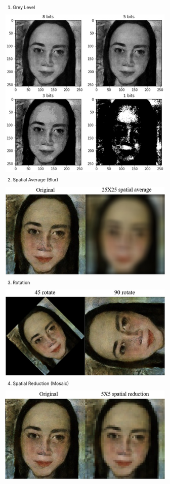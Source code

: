 1. Grey Level


![image](https://github.com/Chang-Chia-Chi/Image-Processing/blob/master/Image%20and%20Video%20Processing%20From%20Mars%20to%20Hollywood%20with%20a%20Stop%20at%20the%20Hospital/week%201/pic/Grey%20Level.jpg)


2. Spatial Average (Blur)


![image](https://github.com/Chang-Chia-Chi/Image-Processing/blob/master/Image%20and%20Video%20Processing%20From%20Mars%20to%20Hollywood%20with%20a%20Stop%20at%20the%20Hospital/week%201/pic/Spatial%20Average.jpg)


3. Rotation


![image](https://github.com/Chang-Chia-Chi/Image-Processing/blob/master/Image%20and%20Video%20Processing%20From%20Mars%20to%20Hollywood%20with%20a%20Stop%20at%20the%20Hospital/week%201/pic/Rotation.jpg)


4. Spatial Reduction (Mosaic)


![image](https://github.com/Chang-Chia-Chi/Image-Processing/blob/master/Image%20and%20Video%20Processing%20From%20Mars%20to%20Hollywood%20with%20a%20Stop%20at%20the%20Hospital/week%201/pic/Spatial%20Reduction.jpg)
